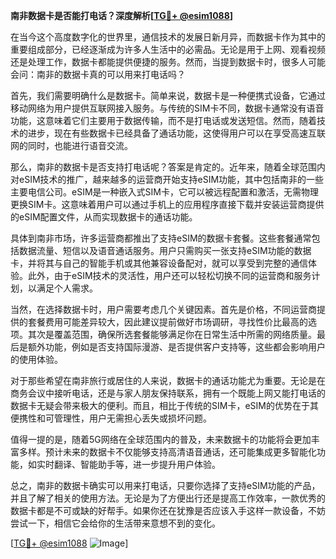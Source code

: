 **南非数据卡是否能打电话？深度解析[[TG💪+ @esim1088](https://t.me/s/esim1088)]**

在当今这个高度数字化的世界里，通信技术的发展日新月异，而数据卡作为其中的重要组成部分，已经逐渐成为许多人生活中的必需品。无论是用于上网、观看视频还是处理工作，数据卡都能提供便捷的服务。然而，当提到数据卡时，很多人可能会问：南非的数据卡真的可以用来打电话吗？

首先，我们需要明确什么是数据卡。简单来说，数据卡是一种便携式设备，它通过移动网络为用户提供互联网接入服务。与传统的SIM卡不同，数据卡通常没有语音功能，这意味着它们主要用于数据传输，而不是打电话或发送短信。然而，随着技术的进步，现在有些数据卡已经具备了通话功能，这使得用户可以在享受高速互联网的同时，也能进行语音交流。

那么，南非的数据卡是否支持打电话呢？答案是肯定的。近年来，随着全球范围内对eSIM技术的推广，越来越多的运营商开始支持eSIM功能，其中包括南非的一些主要电信公司。eSIM是一种嵌入式SIM卡，它可以被远程配置和激活，无需物理更换SIM卡。这意味着用户可以通过手机上的应用程序直接下载并安装运营商提供的eSIM配置文件，从而实现数据卡的通话功能。

具体到南非市场，许多运营商都推出了支持eSIM的数据卡套餐。这些套餐通常包括数据流量、短信以及语音通话服务。用户只需购买一张支持eSIM功能的数据卡，并将其与自己的智能手机或其他兼容设备配对，就可以享受到完整的通信体验。此外，由于eSIM技术的灵活性，用户还可以轻松切换不同的运营商和服务计划，以满足个人需求。

当然，在选择数据卡时，用户需要考虑几个关键因素。首先是价格，不同运营商提供的套餐费用可能差异较大，因此建议提前做好市场调研，寻找性价比最高的选项。其次是覆盖范围，确保所选套餐能够满足你在日常生活中所需的网络质量。最后是额外功能，例如是否支持国际漫游、是否提供客户支持等，这些都会影响用户的使用体验。

对于那些希望在南非旅行或居住的人来说，数据卡的通话功能尤为重要。无论是在商务会议中接听电话，还是与家人朋友保持联系，拥有一个既能上网又能打电话的数据卡无疑会带来极大的便利。而且，相比于传统的SIM卡，eSIM的优势在于其便携性和可管理性，用户无需担心丢失或损坏问题。

值得一提的是，随着5G网络在全球范围内的普及，未来数据卡的功能将会更加丰富多样。预计未来的数据卡不仅能够支持高清语音通话，还可能集成更多智能化功能，如实时翻译、智能助手等，进一步提升用户体验。

总之，南非的数据卡确实可以用来打电话，只要你选择了支持eSIM功能的产品，并且了解了相关的使用方法。无论是为了方便出行还是提高工作效率，一款优秀的数据卡都是不可或缺的好帮手。如果你还在犹豫是否应该入手这样一款设备，不妨尝试一下，相信它会给你的生活带来意想不到的变化。

[[TG💪+ @esim1088](https://t.me/s/esim1088) ![Image](https://i.postimg.cc/4NQfJmqS/Snipaste-2025-05-13-00-14-12.png)]